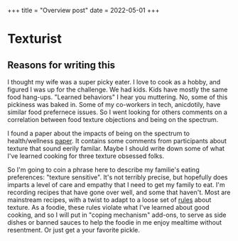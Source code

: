 +++
title = "Overview post"
date = 2022-05-01
+++

# Texturist


## Reasons for writing this

I thought my wife was a super picky eater.  I love to cook as a hobby, and figured I was up for the challenge.  We had kids.
Kids have mostly the same food hang-ups. "Learned behaviors" I hear you muttering.  No, some of this pickiness was baked in.  Some of my co-workers in tech, anicdotily,
 have similar food prefernece issues. So I went looking for others comments on a correlation between food texture objections and being on the spectrum.

I found a paper about the impacts of being on the spectrum to health/wellness [paper](https://www.ncbi.nlm.nih.gov/pmc/articles/PMC6715205/). It contains some comments
from participants about texture that sound eerily familar. Maybe I should write down some of what I've learned cooking for three texture obsessed folks.

So I'm going to coin a phrase here to describe my familie's eating preferences: "texture sensitive".
It's not terribly precise, but hopefully does imparts a level of care and empathy that I need to get my family to eat.
I'm recording recipes that have gone over well, and some that haven't. Most are mainstream recipes, with a twist to adapt to a loose set of [rules](/rules) about texture.  As a foodie, these rules violate
 what I've learned about good cooking, and so I will put in "coping mechanism" add-ons, to serve as side dishes or banned sauces to help the foodie in me enjoy mealtime without resentment. Or just get
 a your favorite pickle.

